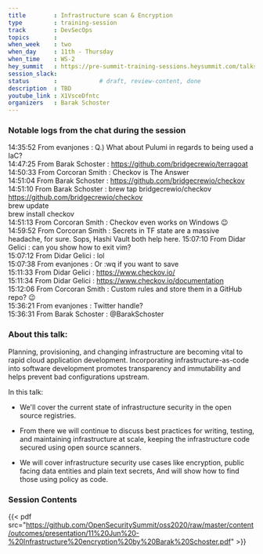 ```yaml
---
title        : Infrastructure scan & Encryption
type         : training-session
track        : DevSecOps
topics       : 
when_week    : two
when_day     : 11th - Thursday
when_time    : WS-2
hey_summit   : https://pre-summit-training-sessions.heysummit.com/talks/infrastructure-scan-encryption/
session_slack:
status       :            # draft, review-content, done
description  : TBD
youtube_link : X1VsceDfntc
organizers   : Barak Schoster
---
```



### Notable logs from the chat during the session 

14:35:52	 From evanjones : Q.) What about Pulumi in regards to being used a IaC?   \
14:47:25	 From Barak Schoster : https://github.com/bridgecrewio/terragoat    \
14:50:33	 From Corcoran Smith : Checkov is The Answer   \
14:51:04	 From Barak Schoster : https://github.com/bridgecrewio/checkov  \
14:51:10	 From Barak Schoster : brew tap bridgecrewio/checkov https://github.com/bridgecrewio/checkov  
brew update   \
brew install checkov  \
14:51:13	 From Corcoran Smith : Checkov even works on Windows :wink:  \
14:59:52	 From Corcoran Smith : Secrets in TF state are a massive headache, for sure. Sops, Hashi Vault both help here.
15:07:10	 From Didar Gelici : can you show how to exit vim?  \
15:07:12	 From Didar Gelici : lol   \
15:07:38	 From evanjones : Or :wq if you want to save   \
15:11:33	 From Didar Gelici : https://www.checkov.io/   \
15:11:34	 From Didar Gelici : https://www.checkov.io/documentation   \
15:12:06	 From Corcoran Smith : Custom rules and store them in a GitHub repo? :wink:  \
15:36:21	 From evanjones : Twitter handle?   \
15:36:31	 From Barak Schoster : @BarakSchoster 


### About this talk:
Planning, provisioning, and changing infrastructure are becoming vital to rapid cloud application development. Incorporating infrastructure-as-code into software development promotes transparency and immutability and helps prevent bad configurations upstream.

In this talk:

- We'll cover the current state of infrastructure security in the open source registries.

- From there we will continue to discuss best practices for writing, testing, and maintaining infrastructure at scale, keeping the infrastructure code secured using open source scanners. 

- We will cover infrastructure security use cases like encryption, public facing data entities and plain text secrets, And will show how to find those using policy as code.

### Session Contents

{{< pdf src="https://github.com/OpenSecuritySummit/oss2020/raw/master/content/outcomes/presentation/11%20Jun%20-%20Infrastructure%20encryption%20by%20Barak%20Schoster.pdf" >}}
